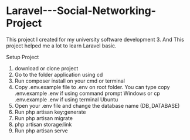 # Laravel---Social-Networking-Project
This project I created for my university software development 3. And This project helped me a lot to learn Laravel basic.

Setup Project

1. download or clone project
2. Go to the folder application using cd
3. Run composer install on your cmd or terminal
4. Copy .env.example file to .env on root folder. 
    You can type copy .env.example .env if using command prompt Windows 
     or cp .env.example .env if using terminal Ubuntu
5. Open your .env file and change the database name (DB_DATABASE)
6. Run php artisan key:generate
7. Run php artisan migrate
8. php artisan storage:link
9. Run php artisan serve
